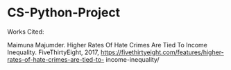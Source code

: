 # CS-Python-Project

Works Cited:

Maimuna Majumder. Higher Rates Of Hate Crimes Are Tied To Income Inequality.
	FiveThirtyEight, 2017, https://fivethirtyeight.com/features/higher-rates-of-hate-crimes-are-tied-to-	income-inequality/
